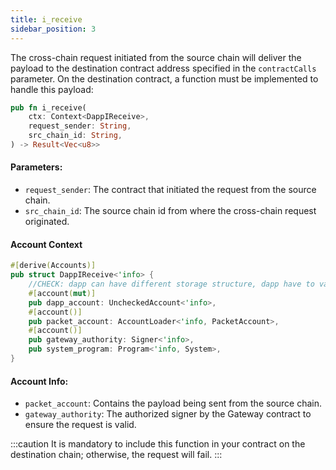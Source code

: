 ```yaml
---
title: i_receive
sidebar_position: 3
---
```


The cross-chain request initiated from the source chain will deliver the payload to the destination contract address specified in the `contractCalls` parameter. On the destination contract, a function must be implemented to handle this payload:

```rust
pub fn i_receive(
    ctx: Context<DappIReceive>,
    request_sender: String,
    src_chain_id: String,
) -> Result<Vec<u8>>
```

#### Parameters:
* `request_sender`: The contract that initiated the request from the source chain.
* `src_chain_id`: The source chain id from where the cross-chain request originated.

#### Account Context
```rust
#[derive(Accounts)]
pub struct DappIReceive<'info> {
    //CHECK: dapp can have different storage structure, dapp have to validate account
    #[account(mut)]
    pub dapp_account: UncheckedAccount<'info>,
    #[account()]
    pub packet_account: AccountLoader<'info, PacketAccount>,
    #[account()]
    pub gateway_authority: Signer<'info>,
    pub system_program: Program<'info, System>,
}
```

#### Account Info:
* `packet_account`: Contains the payload being sent from the source chain.
* `gateway_authority`: The authorized signer by the Gateway contract to ensure the request is valid.

:::caution
It is mandatory to include this function in your contract on the destination chain; otherwise, the request will fail.
:::
